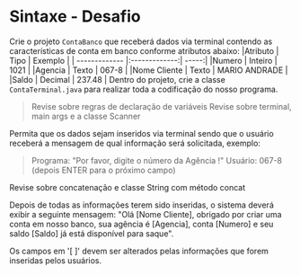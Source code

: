 # Sintaxe - Desafio

Crie o projeto `ContaBanco` que receberá dados via terminal contendo as características de conta em banco conforme atributos abaixo:
|Atributo     |	Tipo	| Exemplo       |
| ------------- |:-------------:| -----:|
|Numero	      | Inteiro	| 1021          |
|Agencia      |	Texto	| 067-8         |
|Nome Cliente |	Texto	| MARIO ANDRADE |
|Saldo	      | Decimal |	237.48      |
Dentro do projeto, crie a classe `ContaTerminal.java` para realizar toda a codificação do nosso programa.

>Revise sobre regras de declaração de variáveis
Revise sobre terminal, main args e a classe Scanner

Permita que os dados sejam inseridos via terminal sendo que o usuário receberá a mensagem de qual informação será solicitada, exemplo:

>Programa: "Por favor, digite o número da Agência !"
Usuário:  067-8   (depois ENTER para o próximo campo)

Revise sobre concatenação e classe String com método concat

Depois de todas as informações terem sido inseridas, o sistema deverá exibir a seguinte mensagem:
"Olá [Nome Cliente], obrigado por criar uma conta em nosso banco, sua agência é [Agencia], conta [Numero] e seu saldo [Saldo] já está disponível para saque".

Os campos em '[ ]' devem ser alterados pelas informações que forem inseridas pelos usuários.